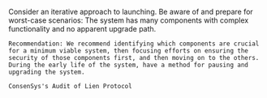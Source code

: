 Consider an iterative approach to launching. Be aware of and prepare for worst-case scenarios: The system has many components with complex functionality and no apparent upgrade path. 

    Recommendation: We recommend identifying which components are crucial for a minimum viable system, then focusing efforts on ensuring the security of those components first, and then moving on to the others. During the early life of the system, have a method for pausing and upgrading the system. 

    ConsenSys's Audit of Lien Protocol